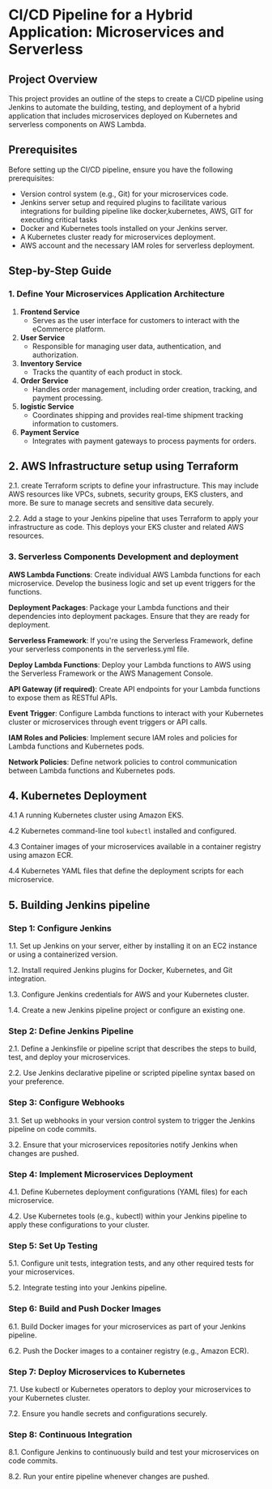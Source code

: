 # CI/CD Pipeline for a Hybrid Application: Microservices and Serverless

## Project Overview

This project provides an outline of the steps to create a CI/CD pipeline using Jenkins to automate the building, testing, and deployment of a hybrid application that includes microservices deployed on Kubernetes and serverless components on AWS Lambda.

## Prerequisites

Before setting up the CI/CD pipeline, ensure you have the following prerequisites:

- Version control system (e.g., Git) for your microservices code.
- Jenkins server setup and required plugins to facilitate various integrations for building pipeline like docker,kubernetes, AWS, GIT for executing critical tasks
- Docker and Kubernetes tools installed on your Jenkins server.
- A Kubernetes cluster ready for microservices deployment.
- AWS account and the necessary IAM roles for serverless deployment.

## Step-by-Step Guide

### 1. Define Your Microservices Application Architecture

1. **Frontend Service**
   - Serves as the user interface for customers to interact with the eCommerce platform.
2. **User Service**
   - Responsible for managing user data, authentication, and authorization.
3. **Inventory Service**
   - Tracks the quantity of each product in stock.
4. **Order Service**
   - Handles order management, including order creation, tracking, and payment processing.
5. **logistic Service**
   - Coordinates shipping and provides real-time shipment tracking information to customers.
6. **Payment Service**
   - Integrates with payment gateways to process payments for orders.

## 2. AWS Infrastructure setup using Terraform
2.1. create Terraform scripts to define your infrastructure. This may include AWS resources like VPCs, subnets, security groups, EKS clusters, and more. Be sure to manage secrets and sensitive data securely.

2.2. Add a stage to your Jenkins pipeline that uses Terraform to apply your infrastructure as code. This deploys your EKS cluster and related AWS resources.

### 3. Serverless Components Development and deployment

**AWS Lambda Functions**: Create individual AWS Lambda functions for each microservice. Develop the business logic and set up event triggers for the functions.

**Deployment Packages**: Package your Lambda functions and their dependencies into deployment packages. Ensure that they are ready for deployment.

**Serverless Framework**: If you're using the Serverless Framework, define your serverless components in the serverless.yml file.

**Deploy Lambda Functions**: Deploy your Lambda functions to AWS using the Serverless Framework or the AWS Management Console.

**API Gateway (if required)**: Create API endpoints for your Lambda functions to expose them as RESTful APIs.

**Event Trigger**: Configure Lambda functions to interact with your Kubernetes cluster or microservices through event triggers or API calls.

**IAM Roles and Policies**: Implement secure IAM roles and policies for Lambda functions and Kubernetes pods.

**Network Policies**: Define network policies to control communication between Lambda functions and Kubernetes pods.

## 4. Kubernetes Deployment

4.1 A running Kubernetes cluster using Amazon EKS.

4.2 Kubernetes command-line tool `kubectl` installed and configured.

4.3 Container images of your microservices available in a container registry using amazon ECR.

4.4 Kubernetes YAML files that define the deployment scripts for each microservice.

## 5. Building Jenkins pipeline

### Step 1: Configure Jenkins
1.1. Set up Jenkins on your server, either by installing it on an EC2 instance or using a containerized version.

1.2. Install required Jenkins plugins for Docker, Kubernetes, and Git integration.

1.3. Configure Jenkins credentials for AWS and your Kubernetes cluster.

1.4. Create a new Jenkins pipeline project or configure an existing one.

### Step 2: Define Jenkins Pipeline

2.1. Define a Jenkinsfile or pipeline script that describes the steps to build, test, and deploy your microservices.

2.2. Use Jenkins declarative pipeline or scripted pipeline syntax based on your preference.

### Step 3: Configure Webhooks

3.1. Set up webhooks in your version control system to trigger the Jenkins pipeline on code commits.

3.2. Ensure that your microservices repositories notify Jenkins when changes are pushed.

### Step 4: Implement Microservices Deployment

4.1. Define Kubernetes deployment configurations (YAML files) for each microservice.

4.2. Use Kubernetes tools (e.g., kubectl) within your Jenkins pipeline to apply these configurations to your cluster.

### Step 5: Set Up Testing

5.1. Configure unit tests, integration tests, and any other required tests for your microservices.

5.2. Integrate testing into your Jenkins pipeline.

### Step 6: Build and Push Docker Images

6.1. Build Docker images for your microservices as part of your Jenkins pipeline.

6.2. Push the Docker images to a container registry (e.g., Amazon ECR).

### Step 7: Deploy Microservices to Kubernetes

7.1. Use kubectl or Kubernetes operators to deploy your microservices to your Kubernetes cluster.

7.2. Ensure you handle secrets and configurations securely.

### Step 8: Continuous Integration

8.1. Configure Jenkins to continuously build and test your microservices on code commits.

8.2. Run your entire pipeline whenever changes are pushed.




